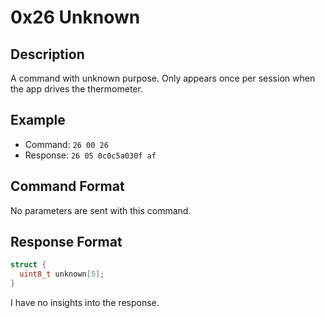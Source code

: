 # 0x26 Unknown

## Description

A command with unknown purpose. Only appears once per session when the app drives the thermometer.

## Example

* Command: `26 00 26`
* Response: `26 05 0c0c5a030f af`

## Command Format

No parameters are sent with this command.

## Response Format

```c
struct {
  uint8_t unknown[5];
}
```

I have no insights into the response.
